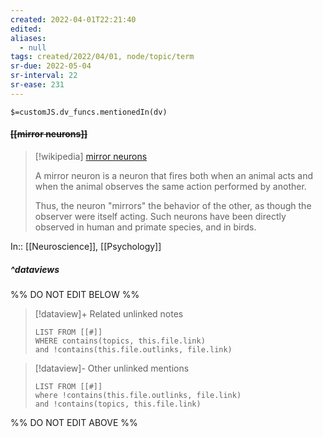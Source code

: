 ```yaml
---
created: 2022-04-01T22:21:40 
edited: 
aliases:
  - null
tags: created/2022/04/01, node/topic/term
sr-due: 2022-05-04
sr-interval: 22
sr-ease: 231
---
```

`$=customJS.dv_funcs.mentionedIn(dv)`

#### <s class="topic-title">[[mirror neurons]]</s>

> [!wikipedia] [mirror neurons](https://en.wikipedia.org/wiki/Mirror%20neuron)
> 
> A mirror neuron is a neuron that fires both when an animal acts and when the animal observes the same action performed by another. 
> 
> Thus, the neuron "mirrors" the behavior of the other, as though the observer were itself acting. Such neurons have been directly observed in human and primate species, and in birds.
> 

In:: [[Neuroscience]], [[Psychology]]

##### ^dataviews

%% DO NOT EDIT BELOW %%
> [!dataview]+ Related unlinked notes
> ```dataview
> LIST FROM [[#]]
> WHERE contains(topics, this.file.link)
> and !contains(this.file.outlinks, file.link)
> ```
 
> [!dataview]- Other unlinked mentions
> ```dataview
> LIST FROM [[#]]
> where !contains(this.file.outlinks, file.link)
> and !contains(topics, this.file.link)
> ```

%% DO NOT EDIT ABOVE %%
